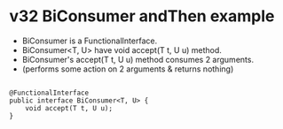 # v32 BiConsumer andThen example


 - BiConsumer is a FunctionalInterface.
 - BiConsumer<T, U> have void accept(T t, U u) method.
 - BiConsumer's accept(T t, U u) method consumes 2 arguments. 
 - (performs some action on 2 arguments & returns nothing)
 
````

@FunctionalInterface
public interface BiConsumer<T, U> {
    void accept(T t, U u);
}

````
